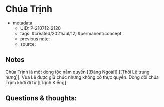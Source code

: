 # Chúa Trịnh

- metadata
	- UID: P-210712-2120
	- tags: #created/2021/Jul/12, #permanent/concept 
	- previous note: 
	- source: 

## Notes
Chúa Trịnh là một dòng tộc nắm quyền [[Đàng Ngoài]] [[Thời Lê trung hưng]]. Vua Lê được giữ chức nhưng không có thực quyền.
Dòng dõi chúa Trịnh khởi đi từ [[Trịnh Kiểm]]

## Questions & thoughts:

